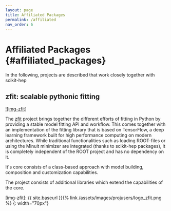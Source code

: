```yaml
---
layout: page
title: Affiliated Packages
permalink: /affiliated
nav_order: 6
---
```



Affiliated Packages {#affiliated_packages}
====================

In the following, projects are described that work closely together with scikit-hep


zfit: scalable pythonic fitting
-------------------------------

[![img-zfit]][zfit]

The [zfit](https://zfit.github.io/zfit/) project brings together the different efforts of fitting in Python by providing a stable model
fitting API and workflow. This comes together with an implementation of the fitting library that is based on TensorFlow, a deep learning framework built for high performance computing on modern architectures. While traditional functionalities such as loading ROOT-files or using the Minuit minimizer are integrated (thanks to scikit-hep packages), it is completely independent of the ROOT project and has no dependency on it.

It's core consists of a class-based approach with model building, composition and customization capabilities.

The project consists of additional libraries which extend the capabilities of the core.

[zfit]: https://github.com/zfit
[img-zfit]: {{ site.baseurl }}{% link /assets/images/projusers/logo_zfit.png %}
{: width="70px"}
